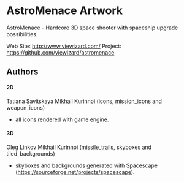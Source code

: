 # AstroMenace Artwork

AstroMenace - Hardcore 3D space shooter with spaceship upgrade possibilities.

Web Site: http://www.viewizard.com/
Project: https://github.com/viewizard/astromenace

## Authors

#### 2D

Tatiana Savitskaya
Mikhail Kurinnoi (icons, mission_icons and weapon_icons)
* all icons rendered with game engine.

#### 3D

Oleg Linkov
Mikhail Kurinnoi (missile_trails, skyboxes and tiled_backgrounds)
* skyboxes and backgrounds generated with Spacescape (https://sourceforge.net/projects/spacescape).
